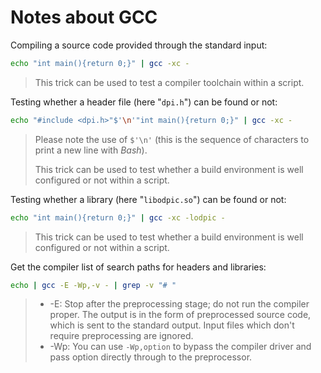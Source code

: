 # Notes about GCC

Compiling a source code provided through the standard input:

```bash
echo "int main(){return 0;}" | gcc -xc -
```

> This trick can be used to test a compiler toolchain within a script.

Testing whether a header file (here "`dpi.h`") can be found or not:

```bash
echo "#include <dpi.h>"$'\n'"int main(){return 0;}" | gcc -xc -
```

> Please note the use of `$'\n'` (this is the sequence of characters to print a new line with _Bash_).
>
> This trick can be used to test whether a build environment is well configured or not within a script.

Testing whether a library (here "`libodpic.so`") can be found or not:

```bash
echo "int main(){return 0;}" | gcc -xc -lodpic -
```

> This trick can be used to test whether a build environment is well configured or not within a script.

Get the compiler list of search paths for headers and libraries:

```bash
echo | gcc -E -Wp,-v - | grep -v "# "
```

> * -E: Stop after the preprocessing stage; do not run the compiler proper. The output is in the form of preprocessed source code, which is sent to the standard output. Input files which don't require preprocessing are ignored.
> * -Wp: You can use `-Wp,option` to bypass the compiler driver and pass option directly through to the preprocessor. 
